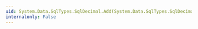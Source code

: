 ```yaml
---
uid: System.Data.SqlTypes.SqlDecimal.Add(System.Data.SqlTypes.SqlDecimal,System.Data.SqlTypes.SqlDecimal)
internalonly: False
---
```

